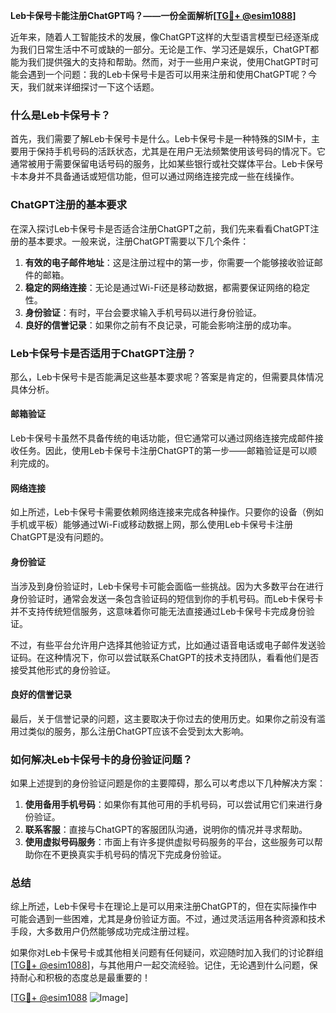 **Leb卡保号卡能注册ChatGPT吗？——一份全面解析[[TG💪+ @esim1088](https://t.me/s/esim1088)]**

近年来，随着人工智能技术的发展，像ChatGPT这样的大型语言模型已经逐渐成为我们日常生活中不可或缺的一部分。无论是工作、学习还是娱乐，ChatGPT都能为我们提供强大的支持和帮助。然而，对于一些用户来说，使用ChatGPT时可能会遇到一个问题：我的Leb卡保号卡是否可以用来注册和使用ChatGPT呢？今天，我们就来详细探讨一下这个话题。

### 什么是Leb卡保号卡？

首先，我们需要了解Leb卡保号卡是什么。Leb卡保号卡是一种特殊的SIM卡，主要用于保持手机号码的活跃状态，尤其是在用户无法频繁使用该号码的情况下。它通常被用于需要保留电话号码的服务，比如某些银行或社交媒体平台。Leb卡保号卡本身并不具备通话或短信功能，但可以通过网络连接完成一些在线操作。

### ChatGPT注册的基本要求

在深入探讨Leb卡保号卡是否适合注册ChatGPT之前，我们先来看看ChatGPT注册的基本要求。一般来说，注册ChatGPT需要以下几个条件：

1. **有效的电子邮件地址**：这是注册过程中的第一步，你需要一个能够接收验证邮件的邮箱。
2. **稳定的网络连接**：无论是通过Wi-Fi还是移动数据，都需要保证网络的稳定性。
3. **身份验证**：有时，平台会要求输入手机号码以进行身份验证。
4. **良好的信誉记录**：如果你之前有不良记录，可能会影响注册的成功率。

### Leb卡保号卡是否适用于ChatGPT注册？

那么，Leb卡保号卡是否能满足这些基本要求呢？答案是肯定的，但需要具体情况具体分析。

#### 邮箱验证

Leb卡保号卡虽然不具备传统的电话功能，但它通常可以通过网络连接完成邮件接收任务。因此，使用Leb卡保号卡注册ChatGPT的第一步——邮箱验证是可以顺利完成的。

#### 网络连接

如上所述，Leb卡保号卡需要依赖网络连接来完成各种操作。只要你的设备（例如手机或平板）能够通过Wi-Fi或移动数据上网，那么使用Leb卡保号卡注册ChatGPT是没有问题的。

#### 身份验证

当涉及到身份验证时，Leb卡保号卡可能会面临一些挑战。因为大多数平台在进行身份验证时，通常会发送一条包含验证码的短信到你的手机号码。而Leb卡保号卡并不支持传统短信服务，这意味着你可能无法直接通过Leb卡保号卡完成身份验证。

不过，有些平台允许用户选择其他验证方式，比如通过语音电话或电子邮件发送验证码。在这种情况下，你可以尝试联系ChatGPT的技术支持团队，看看他们是否接受其他形式的身份验证。

#### 良好的信誉记录

最后，关于信誉记录的问题，这主要取决于你过去的使用历史。如果你之前没有滥用过类似的服务，那么注册ChatGPT应该不会受到太大影响。

### 如何解决Leb卡保号卡的身份验证问题？

如果上述提到的身份验证问题是你的主要障碍，那么可以考虑以下几种解决方案：

1. **使用备用手机号码**：如果你有其他可用的手机号码，可以尝试用它们来进行身份验证。
2. **联系客服**：直接与ChatGPT的客服团队沟通，说明你的情况并寻求帮助。
3. **使用虚拟号码服务**：市面上有许多提供虚拟号码服务的平台，这些服务可以帮助你在不更换真实手机号码的情况下完成身份验证。

### 总结

综上所述，Leb卡保号卡在理论上是可以用来注册ChatGPT的，但在实际操作中可能会遇到一些困难，尤其是身份验证方面。不过，通过灵活运用各种资源和技术手段，大多数用户仍然能够成功完成注册过程。

如果你对Leb卡保号卡或其他相关问题有任何疑问，欢迎随时加入我们的讨论群组[[TG💪+ @esim1088](https://t.me/s/esim1088)]，与其他用户一起交流经验。记住，无论遇到什么问题，保持耐心和积极的态度总是最重要的！

[[TG💪+ @esim1088](https://t.me/s/esim1088) ![Image](https://i.postimg.cc/4NQfJmqS/Snipaste-2025-05-13-00-14-12.png)]